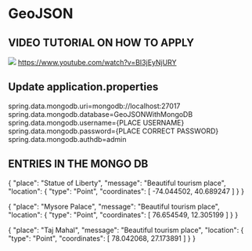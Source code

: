 # GeoJSON

## VIDEO TUTORIAL ON HOW TO APPLY
[![](https://markdown-videos-api.jorgenkh.no/youtube/BI3jEyNjURY)](https://www.youtube.com/watch?v=BI3jEyNjURY)
https://www.youtube.com/watch?v=BI3jEyNjURY

## Update application.properties
spring.data.mongodb.uri=mongodb://localhost:27017
spring.data.mongodb.database=GeoJSONWithMongoDB
spring.data.mongodb.username={PLACE USERNAME}
spring.data.mongodb.password={PLACE CORRECT PASSWORD}
spring.data.mongodb.authdb=admin

## ENTRIES IN THE MONGO DB
{
  "place": "Statue of Liberty",
  "message": "Beautiful tourism place",
  "location": {
    "type": "Point",
    "coordinates": [
      -74.044502,
      40.689247
    ]
  }
}

{
  "place": "Mysore Palace",
  "message": "Beautiful tourism place",
  "location": {
    "type": "Point",
    "coordinates": [
      76.654549,
      12.305199
    ]
  }
}

{
  "place": "Taj Mahal",
  "message": "Beautiful tourism place",
  "location": {
    "type": "Point",
    "coordinates": [
      78.042068,
      27.173891
    ]
  }
}
